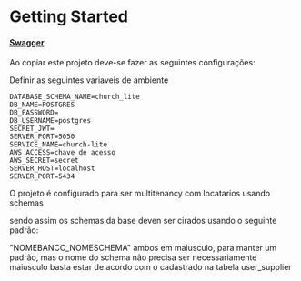 # Getting Started

#### [Swagger](http://localhost:5050/church-lite/swagger-ui/index.html)

Ao copiar este projeto deve-se fazer as seguintes configurações:

Definir as seguintes variaveis de ambiente

    DATABASE_SCHEMA_NAME=church_lite
    DB_NAME=POSTGRES
    DB_PASSWORD=
    DB_USERNAME=postgres
    SECRET_JWT=
    SERVER_PORT=5050
    SERVICE_NAME=church-lite
    AWS_ACCESS=chave de acesso
    AWS_SECRET=secret
    SERVER_HOST=localhost
    SERVER_PORT=5434

O projeto é configurado para ser multitenancy com locatarios usando schemas

sendo assim os schemas da base deven ser cirados usando o seguinte padrão:

"NOMEBANCO_NOMESCHEMA" ambos em maiusculo, para manter um padrão, mas o nome do schema não precisa ser necessariamente maiusculo
basta estar de acordo com o cadastrado na tabela user_supplier

